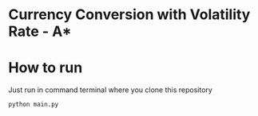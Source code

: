 # Currency Conversion with Volatility Rate - A*
# How to run
Just run in command terminal where you clone this repository
```
python main.py
```
